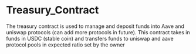 # Treasury_Contract
The treasury contract is used to manage and deposit funds into Aave and uniswap protocols (can add more protocols in future). This contract takes in funds in USDC (stable coin) and transfers funds to uniswap and aave protocol pools in expected ratio set by the owner
